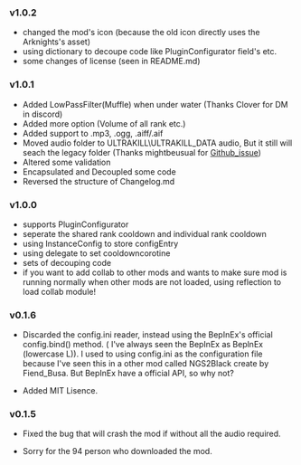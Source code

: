 ### v1.0.2
- changed the mod's icon (because the old icon directly uses the Arknights's asset)
- using dictionary to decoupe code like PluginConfigurator field's etc.
- some changes of license (seen in README.md)

### v1.0.1
- Added LowPassFilter(Muffle) when under water (Thanks Clover for DM in discord)
- Added more option (Volume of all rank etc.)
- Added support to .mp3, .ogg, .aiff/.aif
- Moved audio folder to ULTRAKILL\ULTRAKILL_DATA audio, But it still will seach the legacy folder (Thanks mightbeusual for [Github_issue](https://github.com/greycsont/GreyAnnouncer/issues/1)) 
- Altered some validation
- Encapsulated and Decoupled some code
- Reversed the structure of Changelog.md

### v1.0.0
- supports PluginConfigurator 
- seperate the shared rank cooldown and individual rank cooldown
- using InstanceConfig to store configEntry
- using delegate to set cooldowncorotine
- sets of decouping code
- if you want to add collab to other mods and wants to make sure mod is running normally when other mods are not loaded, using reflection to load collab module!

### v0.1.6
- Discarded the config.ini reader, instead using the BepInEx's official config.bind() method. ( I've always seen the BepInEx as BeplnEx (lowercase L)). I used to using config.ini as the configuration file because I've seen this in a other mod called NGS2Black create by Fiend_Busa. But BepInEx have a official API, so why not?

- Added MIT Lisence.

### v0.1.5
- Fixed the bug that will crash the mod if without all the audio required.

- Sorry for the 94 person who downloaded the mod.






